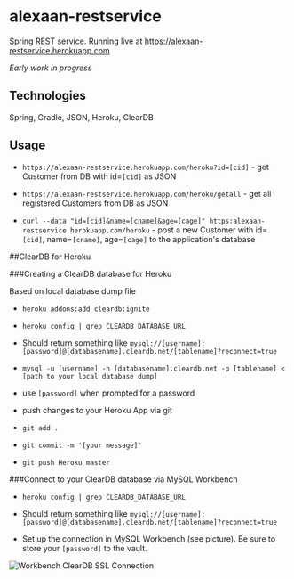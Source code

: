 # alexaan-restservice
 
Spring REST service. Running live at https://alexaan-restservice.herokuapp.com

*Early work in progress*


## Technologies

Spring, Gradle, JSON, Heroku, ClearDB



## Usage

- `https://alexaan-restservice.herokuapp.com/heroku?id=[cid]` - get Customer from DB with id=`[cid]` as JSON

- `https://alexaan-restservice.herokuapp.com/heroku/getall` - get all registered Customers from DB as JSON

- `curl --data "id=[cid]&name=[cname]&age=[cage]" https:alexaan-restservice.herokuapp.com/heroku` - post a new Customer with id=`[cid]`, name=`[cname]`, age=`[cage]` to the application's database

##ClearDB for Heroku

###Creating a ClearDB database for Heroku

Based on local database dump file 

- `heroku addons:add cleardb:ignite`

- `heroku config | grep CLEARDB_DATABASE_URL`

 - Should return something like `mysql://[username]:[password]@[databasename].cleardb.net/[tablename]?reconnect=true`

- `mysql -u [username] -h [databasename].cleardb.net -p [tablename] < [path to your local database dump]`

- use `[password]` when prompted for a password
- push changes to your Heroku App via git
 - `git add .`
 - `git commit -m '[your message]'`
 - `git push Heroku master`

###Connect to your ClearDB database via MySQL Workbench

- `heroku config | grep CLEARDB_DATABASE_URL`

 - Should return something like `mysql://[username]:[password]@[databasename].cleardb.net/[tablename]?reconnect=true`
- Set up the connection in MySQL Workbench (see picture). Be sure to store your `[password]` to the vault.

 ![Workbench ClearDB SSL Connection](http://i.imgur.com/DODlX5o.png)


